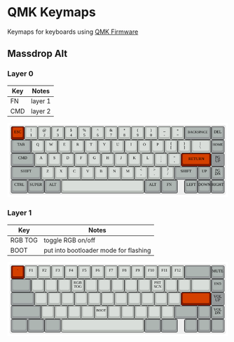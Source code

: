 # QMK Keymaps

Keymaps for keyboards using [QMK Firmware](https://github.com/qmk/qmk_firmware)

## Massdrop Alt

### Layer 0

| Key | Notes      |
|-----|------------|
| FN  | layer 1    |
| CMD | layer 2    |

![layer0](assets/massdrop-alt/layer0.png)

### Layer 1

| Key     | Notes                                 |
|---------|---------------------------------------|
| RGB TOG | toggle RGB on/off                     |
| BOOT    | put into bootloader mode for flashing |

![layer1](assets/massdrop-alt/layer1.png)